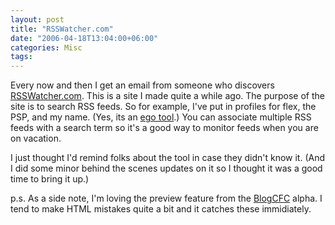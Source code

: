 ```yaml
---
layout: post
title: "RSSWatcher.com"
date: "2006-04-18T13:04:00+06:00"
categories: Misc 
tags: 
---
```


Every now and then I get an email from someone who discovers <a href="http://www.rsswatcher.com">RSSWatcher.com</a>. This is a site I made quite a while ago. The purpose of the site is to search RSS feeds. So for example, I've put in profiles for flex, the PSP, and my name. (Yes, its an <a href="http://www.egoaddict.com">ego tool</a>.) You can associate multiple RSS feeds with a search term so it's a good way to monitor feeds when you are on vacation. 

I just thought I'd remind folks about the tool in case they didn't know it. (And I did some minor behind the scenes updates on it so I thought it was a good time to bring it up.)

p.s. As a side note, I'm loving the preview feature from the <a href="http://www.blogcfc.com">BlogCFC</a> alpha. I tend to make HTML mistakes quite a bit and it catches these immidiately.